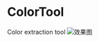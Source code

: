 # ColorTool
Color extraction tool
![效果图](https://blog.cclown.com/zb_users/upload/2020/02/202002271582805404220460.png)
